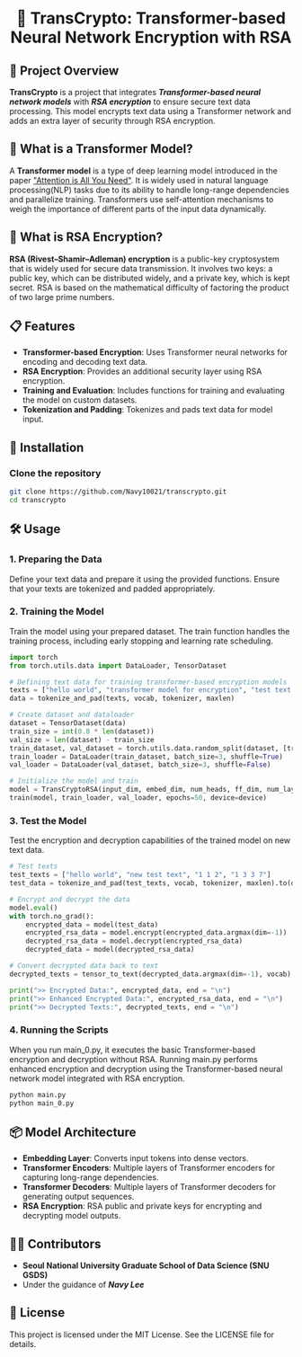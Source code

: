 <div align="center">

# 🔐 TransCrypto: Transformer-based Neural Network Encryption with RSA
</div>

## 📑 Project Overview

**TransCrypto** is a project that integrates ***Transformer-based neural network models*** with ***RSA encryption*** to ensure secure text data processing. This model encrypts text data using a Transformer network and adds an extra layer of security through RSA encryption.

## 🤖 What is a Transformer Model?

A **Transformer model** is a type of deep learning model introduced in the paper ["Attention is All You Need"](https://arxiv.org/abs/1706.03762). It is widely used in natural language processing(NLP) tasks due to its ability to handle long-range dependencies and parallelize training. Transformers use self-attention mechanisms to weigh the importance of different parts of the input data dynamically.

## 🔐 What is RSA Encryption?

**RSA (Rivest–Shamir–Adleman) encryption** is a public-key cryptosystem that is widely used for secure data transmission. It involves two keys: a public key, which can be distributed widely, and a private key, which is kept secret. RSA is based on the mathematical difficulty of factoring the product of two large prime numbers.


## 📋 Features

- **Transformer-based Encryption**: Uses Transformer neural networks for encoding and decoding text data.
- **RSA Encryption**: Provides an additional security layer using RSA encryption.
- **Training and Evaluation**: Includes functions for training and evaluating the model on custom datasets.
- **Tokenization and Padding**: Tokenizes and pads text data for model input.

## 🚀 Installation

### Clone the repository

   ```bash
   git clone https://github.com/Navy10021/transcrypto.git
   cd transcrypto
   ```

## 🛠️ Usage
### 1. Preparing the Data

Define your text data and prepare it using the provided functions. Ensure that your texts are tokenized and padded appropriately.

### 2. Training the Model
Train the model using your prepared dataset. The train function handles the training process, including early stopping and learning rate scheduling.
```python
import torch
from torch.utils.data import DataLoader, TensorDataset

# Defining text data for training transformer-based encryption models
texts = ["hello world", "transformer model for encryption", "test text data", "1 1 1", "1 3 3 7"]
data = tokenize_and_pad(texts, vocab, tokenizer, maxlen)

# Create dataset and dataloader
dataset = TensorDataset(data)
train_size = int(0.8 * len(dataset))
val_size = len(dataset) - train_size
train_dataset, val_dataset = torch.utils.data.random_split(dataset, [train_size, val_size])
train_loader = DataLoader(train_dataset, batch_size=3, shuffle=True)
val_loader = DataLoader(val_dataset, batch_size=3, shuffle=False)

# Initialize the model and train
model = TransCryptoRSA(input_dim, embed_dim, num_heads, ff_dim, num_layers, maxlen, public_key, private_key).to(device)
train(model, train_loader, val_loader, epochs=50, device=device)
```

### 3. Test the Model
Test the encryption and decryption capabilities of the trained model on new text data.
```python
# Test texts
test_texts = ["hello world", "new test text", "1 1 2", "1 3 3 7"]
test_data = tokenize_and_pad(test_texts, vocab, tokenizer, maxlen).to(device)

# Encrypt and decrypt the data
model.eval()
with torch.no_grad():
    encrypted_data = model(test_data)
    encrypted_rsa_data = model.encrypt(encrypted_data.argmax(dim=-1))
    decrypted_rsa_data = model.decrypt(encrypted_rsa_data)
    decrypted_data = model(decrypted_rsa_data)

# Convert decrypted data back to text
decrypted_texts = tensor_to_text(decrypted_data.argmax(dim=-1), vocab)

print(">> Encrypted Data:", encrypted_data, end = "\n")
print(">> Enhanced Encrypted Data:", encrypted_rsa_data, end = "\n")
print(">> Decrypted Texts:", decrypted_texts, end = "\n")
```

### 4. Running the Scripts
When you run main_0.py, it executes the basic Transformer-based encryption and decryption without RSA. Running main.py performs enhanced encryption and decryption using the Transformer-based neural network model integrated with RSA encryption.
   ```bash
   python main.py
   python main_0.py
   ```

## 📦 Model Architecture
- **Embedding Layer**: Converts input tokens into dense vectors.
- **Transformer Encoders**: Multiple layers of Transformer encoders for capturing long-range dependencies.
- **Transformer Decoders**: Multiple layers of Transformer decoders for generating output sequences.
- **RSA Encryption**: RSA public and private keys for encrypting and decrypting model outputs.

  
## 👨‍💻 Contributors
- **Seoul National University Graduate School of Data Science (SNU GSDS)**
- Under the guidance of ***Navy Lee***

## 📜 License
This project is licensed under the MIT License. See the LICENSE file for details.
